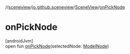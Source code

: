 //[sceneview](../../../index.md)/[io.github.sceneview](../index.md)/[SceneView](index.md)/[onPickNode](on-pick-node.md)

# onPickNode

[androidJvm]\
open fun [onPickNode](on-pick-node.md)(selectedNode: [ModelNode](../../io.github.sceneview.node/-model-node/index.md))
